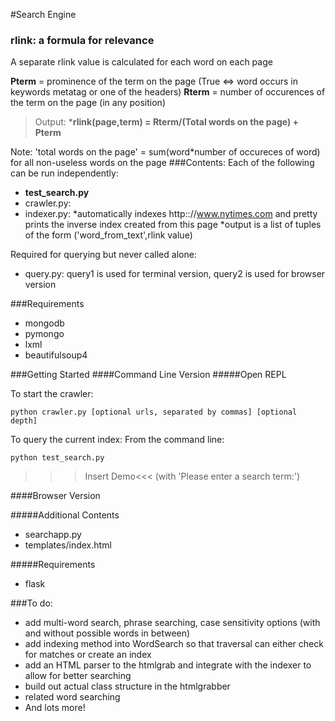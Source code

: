 #Search Engine

### **rlink**: a formula for relevance
A separate rlink value is calculated for each word on each page

**Pterm** = prominence of the term on the page (True <=> word occurs in keywords metatag or one of the headers)
**Rterm** = number of occurences of the term on the page (in any position)
> Output:
***rlink(page,term) = Rterm/(Total words on the page) + Pterm**

Note: 'total words on the page' = sum(word*number of occureces of word) for all non-useless words on the page
###Contents:
Each of the following can be run independently:
- __test_search.py__ 
- crawler.py:
- indexer.py:
*automatically indexes http:://www.nytimes.com and pretty prints the inverse index created from this page
*output is a list of tuples of the form ('word_from_text',rlink value)

Required for querying but never called alone:
- query.py: query1 is used for terminal version, query2 is used for browser version



###Requirements
- mongodb
- pymongo
- lxml
- beautifulsoup4

###Getting Started
####Command Line Version
#####Open REPL

To start the crawler:
```
python crawler.py [optional urls, separated by commas] [optional depth]

``` 

To query the current index: 
From the command line:
```
python test_search.py

```
>>>Insert Demo<<< (with 'Please enter a search term:')

####Browser Version

#####Additional Contents
- searchapp.py
- templates/index.html

#####Requirements
- flask

###To do:
* add multi-word search, phrase searching, case sensitivity options (with and without possible words in between)
* add indexing method into WordSearch so that traversal can either check for matches or create an index
* add an HTML parser to the htmlgrab and integrate with the indexer to allow for better searching
* build out actual class structure in the htmlgrabber
* related word searching
* And lots more!



